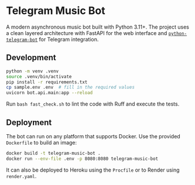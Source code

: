 # Telegram Music Bot

A modern asynchronous music bot built with Python 3.11+. The project uses a clean layered architecture with FastAPI for the web interface and [`python-telegram-bot`](https://github.com/python-telegram-bot/python-telegram-bot) for Telegram integration.

## Development

```bash
python -m venv .venv
source .venv/bin/activate
pip install -r requirements.txt
cp sample.env .env  # fill in the required values
uvicorn bot.api.main:app --reload
```

Run `bash fast_check.sh` to lint the code with Ruff and execute the tests.

## Deployment

The bot can run on any platform that supports Docker. Use the provided `Dockerfile` to build an image:

```bash
docker build -t telegram-music-bot .
docker run --env-file .env -p 8080:8080 telegram-music-bot
```

It can also be deployed to Heroku using the `Procfile` or to Render using `render.yaml`.
